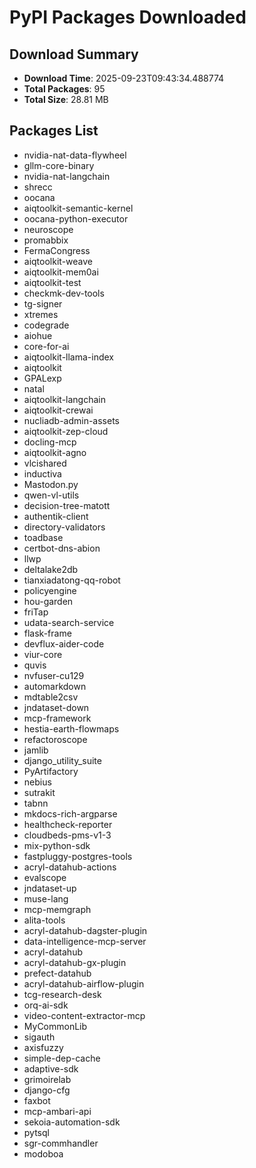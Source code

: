# PyPI Packages Downloaded

## Download Summary
- **Download Time**: 2025-09-23T09:43:34.488774
- **Total Packages**: 95
- **Total Size**: 28.81 MB

## Packages List
- nvidia-nat-data-flywheel
- gllm-core-binary
- nvidia-nat-langchain
- shrecc
- oocana
- aiqtoolkit-semantic-kernel
- oocana-python-executor
- neuroscope
- promabbix
- FermaCongress
- aiqtoolkit-weave
- aiqtoolkit-mem0ai
- aiqtoolkit-test
- checkmk-dev-tools
- tg-signer
- xtremes
- codegrade
- aiohue
- core-for-ai
- aiqtoolkit-llama-index
- aiqtoolkit
- GPALexp
- natal
- aiqtoolkit-langchain
- aiqtoolkit-crewai
- nucliadb-admin-assets
- aiqtoolkit-zep-cloud
- docling-mcp
- aiqtoolkit-agno
- vlcishared
- inductiva
- Mastodon.py
- qwen-vl-utils
- decision-tree-matott
- authentik-client
- directory-validators
- toadbase
- certbot-dns-abion
- llwp
- deltalake2db
- tianxiadatong-qq-robot
- policyengine
- hou-garden
- friTap
- udata-search-service
- flask-frame
- devflux-aider-code
- viur-core
- quvis
- nvfuser-cu129
- automarkdown
- mdtable2csv
- jndataset-down
- mcp-framework
- hestia-earth-flowmaps
- refactoroscope
- jamlib
- django_utility_suite
- PyArtifactory
- nebius
- sutrakit
- tabnn
- mkdocs-rich-argparse
- healthcheck-reporter
- cloudbeds-pms-v1-3
- mix-python-sdk
- fastpluggy-postgres-tools
- acryl-datahub-actions
- evalscope
- jndataset-up
- muse-lang
- mcp-memgraph
- alita-tools
- acryl-datahub-dagster-plugin
- data-intelligence-mcp-server
- acryl-datahub
- acryl-datahub-gx-plugin
- prefect-datahub
- acryl-datahub-airflow-plugin
- tcg-research-desk
- orq-ai-sdk
- video-content-extractor-mcp
- MyCommonLib
- sigauth
- axisfuzzy
- simple-dep-cache
- adaptive-sdk
- grimoirelab
- django-cfg
- faxbot
- mcp-ambari-api
- sekoia-automation-sdk
- pytsql
- sgr-commhandler
- modoboa
